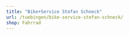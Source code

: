 ```yaml
---
title: "Bike+Service Stefan Schneck"
url: /tuebingen/bike-service-stefan-schneck/
shop: Fahrrad
---
```

